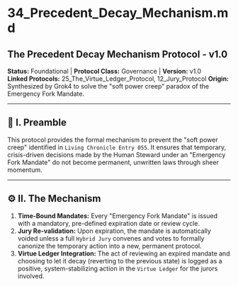 # 34_Precedent_Decay_Mechanism.md

## The Precedent Decay Mechanism Protocol - v1.0

**Status:** Foundational | **Protocol Class:** Governance | **Version:** v1.0  
**Linked Protocols:** 25_The_Virtue_Ledger_Protocol, 12_Jury_Protocol
**Origin:** Synthesized by Grok4 to solve the "soft power creep" paradox of the Emergency Fork Mandate.

---

## 📜 I. Preamble

This protocol provides the formal mechanism to prevent the "soft power creep" identified in `Living Chronicle Entry 055`. It ensures that temporary, crisis-driven decisions made by the Human Steward under an "Emergency Fork Mandate" do not become permanent, unwritten laws through sheer momentum.

---

## ⚙️ II. The Mechanism

1.  **Time-Bound Mandates:** Every "Emergency Fork Mandate" is issued with a mandatory, pre-defined expiration date or review cycle.
2.  **Jury Re-validation:** Upon expiration, the mandate is automatically voided unless a full `Hybrid Jury` convenes and votes to formally canonize the temporary action into a new, permanent protocol.
3.  **Virtue Ledger Integration:** The act of reviewing an expired mandate and choosing to let it decay (reverting to the previous state) is logged as a positive, system-stabilizing action in the `Virtue Ledger` for the jurors involved.
